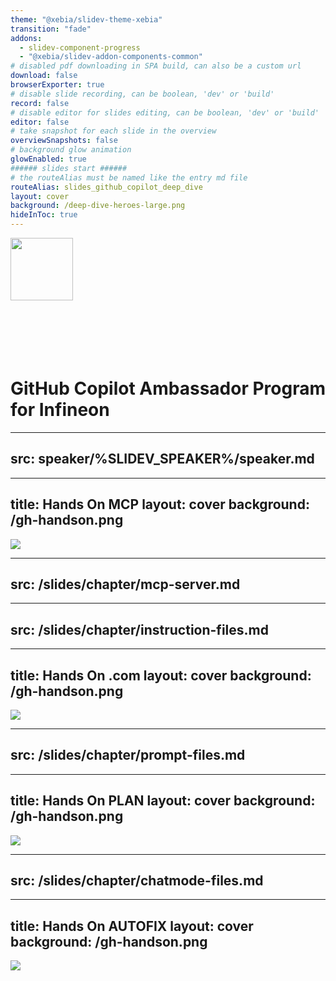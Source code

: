 ```yaml
---
theme: "@xebia/slidev-theme-xebia"
transition: "fade"
addons:
  - slidev-component-progress
  - "@xebia/slidev-addon-components-common"
# disabled pdf downloading in SPA build, can also be a custom url
download: false
browserExporter: true
# disable slide recording, can be boolean, 'dev' or 'build'
record: false
# disable editor for slides editing, can be boolean, 'dev' or 'build'
editor: false
# take snapshot for each slide in the overview
overviewSnapshots: false
# background glow animation
glowEnabled: true
###### slides start ######
# the routeAlias must be named like the entry md file
routeAlias: slides_github_copilot_deep_dive
layout: cover
background: /deep-dive-heroes-large.png
hideInToc: true
---
```


<img src="/gh-logo.png" style="marginTop:-250px; width: 100px; height: auto" />

<br/>
<br/>
<br/>
<br/>
<br/>
<br/>

# GitHub Copilot Ambassador Program for Infineon




---
src: speaker/%SLIDEV_SPEAKER%/speaker.md
---


---
title: Hands On MCP
layout: cover
background: /gh-handson.png
---

<img src="/gh-octocat.png" style="marginTop:-150px" />

<!--
## VS CODE
### ASK
`What’s this project about?`

### [show Copilot Instructions]
MCP, tools, steering committee

### [show MCP server config]
### [start github-remote mcp server]

## AGENT
- `Are there any open issues in this repo?`
- `Is this issue assigned to me?`
- `Can you assign it to the copilot coding agent?`
-->

---
src: /slides/chapter/mcp-server.md
---

---
src: /slides/chapter/instruction-files.md
---

---
title: Hands On .com
layout: cover
background: /gh-handson.png
---

<img src="/gh-octocat.png" style="marginTop:-150px" />

<!--
## .com
### IMMERSIVE CLAUDE 3.5
- `Create issue`
- `Create a way to let users pick products as favorites. Then create a page to display the products`
- `a user has saved as a favorite.`
+ `plan.prompt.md`
- `Assign`

### CODING AGENT
No 1 contributor to github/github
- Eyes
- Session
- PR

## CODE REVIEW
No 3 contributor to github/github
### [show review comments]
### [show repository custom instructions = copilot-instructions.md]HOMEPAGE
Not all work lives in issues
### [show agents panel overlay]
Expand the docs/architecture.md and backend API docstrings. Include diagrams, endpoint
descriptions, and sample payloads.
### [show agents panel]
-->

---
src: /slides/chapter/prompt-files.md
---

---
title: Hands On PLAN
layout: cover
background: /gh-handson.png
---

<img src="/gh-octocat.png" style="marginTop:-150px" />

<!--
## VS CODE
We’re doing this for the custom chat mode.
### PLAN
`I need to implement a simple Cart Page.`
`I also want a Cart icon in the NavBar that shows the number of items in the Cart.`
+ cart.png
### $context menu
- = additional information u give copilot about the INTENT & SCOPE of your questions
- = what && how
### AGENT
Make the changes and explain them to me. I’ve been a python developer for the last 4 years.
### SPACES?
-->

---
src: /slides/chapter/chatmode-files.md
---

---
title: Hands On AUTOFIX
layout: cover
background: /gh-handson.png
---

<img src="/gh-octocat.png" style="marginTop:-150px" />

<!--
## .com
### AUTOFIX
Add vulnerability
### LINKS
- [GitHub Copilot Chat Cookbook](https://docs.github.com/en/enterprise-cloud@latest/copilot/tutorials/copilot-chat-cookbook)
- [Prompt Engineering](https://docs.github.com/en/enterprise-cloud@latest/copilot/concepts/prompt-engineering)
- [Best Practices](https://docs.github.com/en/enterprise-cloud@latest/copilot/get-started/best-practices)

-->
